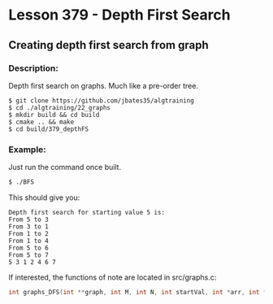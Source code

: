 # Lesson 379 - Depth First Search
## Creating depth first search from graph
### Description:
Depth first search on graphs. Much like a pre-order tree.
```shell
$ git clone https://github.com/jbates35/algtraining
$ cd ./algtraining/22_graphs
$ mkdir build && cd build
$ cmake .. && make
$ cd build/379_depthFS
```
### Example:
Just run the command once built.
```bash
$ ./BFS
```
This should give you:
```
Depth first search for starting value 5 is:
From 5 to 3
From 3 to 1
From 1 to 2
From 1 to 4
From 5 to 6
From 5 to 7
5 3 1 2 4 6 7 
```
If interested, the functions of note are located in src/graphs.c:
```c
int graphs_DFS(int **graph, int M, int N, int startVal, int *arr, int *L);
```
